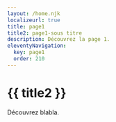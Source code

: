 ```yaml
---
layout: /home.njk
localizeurl: true
title: page1
title2: page1-sous titre
description: Découvrez la page 1.
eleventyNavigation:
  key: page1
  order: 210
---
```

<h1 class="main-title"><span class="background"><span class="text">{{ title2 }}</span></span></h1>

Découvrez blabla.
 